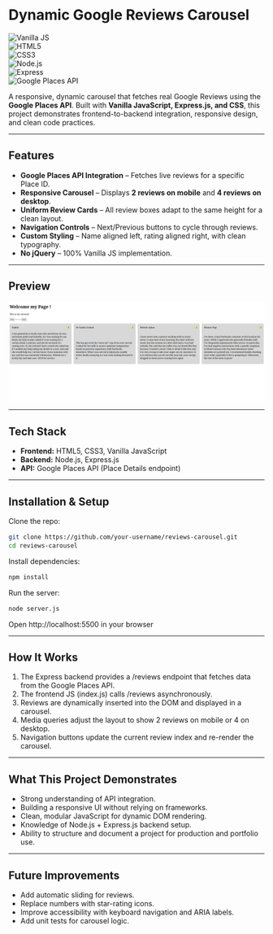 # Dynamic Google Reviews Carousel  

![Vanilla JS](https://img.shields.io/badge/JavaScript-Vanilla-yellow?logo=javascript)  
![HTML5](https://img.shields.io/badge/HTML5-orange?logo=html5)  
![CSS3](https://img.shields.io/badge/CSS3-blue?logo=css3)  
![Node.js](https://img.shields.io/badge/Node.js-18.x-green?logo=node.js)  
![Express](https://img.shields.io/badge/Express.js-lightgrey?logo=express)  
![Google Places API](https://img.shields.io/badge/Google%20Places%20API-active-blue?logo=googlemaps)  

A responsive, dynamic carousel that fetches real Google Reviews using the **Google Places API**. Built with **Vanilla JavaScript, Express.js, and CSS**, this project demonstrates frontend-to-backend integration, responsive design, and clean code practices.  

---

## Features  

- **Google Places API Integration** – Fetches live reviews for a specific Place ID.  
- **Responsive Carousel** – Displays **2 reviews on mobile** and **4 reviews on desktop**.  
- **Uniform Review Cards** – All review boxes adapt to the same height for a clean layout.  
- **Navigation Controls** – Next/Previous buttons to cycle through reviews.  
- **Custom Styling** – Name aligned left, rating aligned right, with clean typography.  
- **No jQuery** – 100% Vanilla JS implementation.  

---

## Preview  

![Carousel Demo](assets/carousel.png)

---

## Tech Stack  

- **Frontend:** HTML5, CSS3, Vanilla JavaScript  
- **Backend:** Node.js, Express.js  
- **API:** Google Places API (Place Details endpoint)  

---

## Installation & Setup  

Clone the repo:  

```bash
git clone https://github.com/your-username/reviews-carousel.git
cd reviews-carousel
```

Install dependencies:

```bash
npm install
```

Run the server:

```bash
node server.js
```

Open http://localhost:5500 in your browser

---

## How It Works

1. The Express backend provides a /reviews endpoint that fetches data from the Google Places API.
2. The frontend JS (index.js) calls /reviews asynchronously.
3. Reviews are dynamically inserted into the DOM and displayed in a carousel.
4. Media queries adjust the layout to show 2 reviews on mobile or 4 on desktop.
5. Navigation buttons update the current review index and re-render the carousel.

---

## What This Project Demonstrates

- Strong understanding of API integration.
- Building a responsive UI without relying on frameworks.
- Clean, modular JavaScript for dynamic DOM rendering.
- Knowledge of Node.js + Express.js backend setup.
- Ability to structure and document a project for production and portfolio use.

---

## Future Improvements

- Add automatic sliding for reviews.
- Replace numbers with star-rating icons.
- Improve accessibility with keyboard navigation and ARIA labels.
- Add unit tests for carousel logic.

